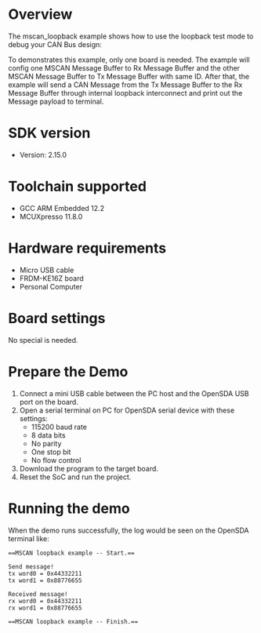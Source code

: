Overview
========
The mscan_loopback example shows how to use the loopback test mode to debug your CAN Bus design:

To demonstrates this example, only one board is needed. The example will config one MSCAN Message
Buffer to Rx Message Buffer and the other MSCAN Message Buffer to Tx Message Buffer with same ID.
After that, the example will send a CAN Message from the Tx Message Buffer to the Rx Message Buffer
through internal loopback interconnect and print out the Message payload to terminal.

SDK version
===========
- Version: 2.15.0

Toolchain supported
===================
- GCC ARM Embedded  12.2
- MCUXpresso  11.8.0

Hardware requirements
=====================
- Micro USB cable
- FRDM-KE16Z board
- Personal Computer

Board settings
==============
No special is needed.

Prepare the Demo
================
1.  Connect a mini USB cable between the PC host and the OpenSDA USB port on the board.
2.  Open a serial terminal on PC for OpenSDA serial device with these settings:
    - 115200 baud rate
    - 8 data bits
    - No parity
    - One stop bit
    - No flow control
3.  Download the program to the target board.
4.  Reset the SoC and run the project.

Running the demo
================
When the demo runs successfully, the log would be seen on the OpenSDA terminal like:

~~~~~~~~~~~~~~~~~~~~~~~~~~~~~~~~~~~~~~~~~
==MSCAN loopback example -- Start.==

Send message!
tx word0 = 0x44332211
tx word1 = 0x88776655

Received message!
rx word0 = 0x44332211
rx word1 = 0x88776655

==MSCAN loopback example -- Finish.==
~~~~~~~~~~~~~~~~~~~~~~~~~~~~~~~~~~~~~~~~~
